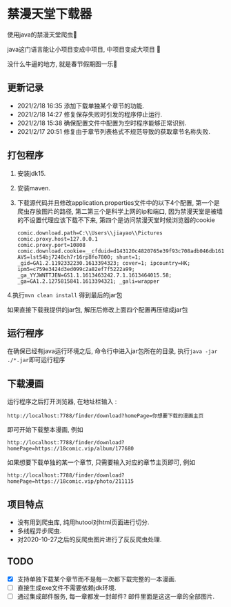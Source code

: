 # 禁漫天堂下载器

使用java的禁漫天堂爬虫🤡

java这门语言能让小项目变成中项目, 中项目变成大项目 🤡

没什么牛逼的地方, 就是春节假期图一乐🤡

## 更新记录
- 2021/2/18 16:35 添加下载单独某个章节的功能.
- 2021/2/18 14:27 修复保存失败时引发的程序停止运行.
- 2021/2/18 15:38 确保配置文件中配置为空时程序能够正常识别.
- 2021/2/17 20:51 修复由于章节列表格式不规范导致的获取章节名称失败.


## 打包程序

1. 安装jdk15.

2. 安装maven.

3. 下载源代码并且修改application.properties文件中的以下4个配置, 第一个是爬虫存放图片的路径, 第二第三个是科学上网的ip和端口, 因为禁漫天堂是被墙的不设置代理应该下载不下来, 第四个是访问禁漫天堂时候浏览器的cookie

   ```properties
   comic.download.path=C:\\Users\\jiayao\\Pictures
   comic.proxy.host=127.0.0.1
   comic.proxy.port=10808
   comic.download.cookie=__cfduid=d143120c4820765e39f93c708adb046db1613394311; AVS=lst54bj7248ch7r16rp8fo7800; shunt=1; _gid=GA1.2.1192332230.1613394323; cover=1; ipcountry=HK; ipm5=c759e3424d3ed099c2a82ef7f5222a99; _ga_YYJWNTTJEN=GS1.1.1613463242.7.1.1613464015.58; _ga=GA1.2.1275815841.1613394321; _gali=wrapper
   ```
4.执行`mvn clean install` 得到最后的jar包

如果直接下载我提供的jar包, 解压后修改上面四个配置再压缩成jar包

## 运行程序

在确保已经有java运行环境之后, 命令行中进入jar包所在的目录, 执行`java -jar ./*.jar`即可运行程序 

## 下载漫画

运行程序之后打开浏览器, 在地址栏输入 :

```url
http://localhost:7788/finder/download?homePage=你想要下载的漫画主页
```

即可开始下载整本漫画, 例如

```
http://localhost:7788/finder/download?homePage=https://18comic.vip/album/177680
```

如果想要下载单独的某一个章节, 只需要输入对应的章节主页即可, 例如

```
http://localhost:7788/finder/download?homePage=https://18comic.vip/photo/211115
```

## 项目特点

- 没有用到爬虫库, 纯用hutool对html页面进行切分.
- 多线程异步爬虫.
- 对2020-10-27之后的反爬虫图片进行了反反爬虫处理.

## TODO

- [x] 支持单独下载某个章节而不是每一次都下载完整的一本漫画.
- [ ] 直接生成exe文件不需要依赖jdk环境.
- [ ] 通过集成邮件服务, 每一章都发一封邮件? 邮件里面是这这一章的全部图片.